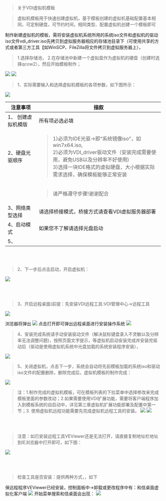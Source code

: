 <blockquote class="info">
	关于VDI虚拟机模板
</blockquote> 
 
> 虚拟机模板用于快速创建虚拟机，基于模板创建的虚拟机基础配置基本相同，可定制硬盘，可节约时间，相同类型、配置虚拟机创建一个模板即可
> 

制作新建虚拟机的模板，需将安装虚拟机系统所用的系统iso文件和虚拟机的驱动iso文件vdi_driver.iso先拷贝到虚拟服务器相应的存储池目录下（可使用共享的方式或者第三方工具【如WinSCP、FileZilla将文件拷贝到虚拟服务器上），

> 1.选择存储池，
> 2.在存储池中新建一个虚拟盘作为虚拟机的硬盘（创建时选择qcow2），然后开始模板制作；
> 
![](../images/screenshot_1526224875504.png)
![](../images/screenshot_1526224885440.png)


<blockquote class="success">
1、实际需要输入和选择虚拟机模板的各项参数，如下图所示： 
</blockquote> 

![](../images/screenshot_1526224938527.png)

|注意事项|描叙|
|---|---|
|1、 创建虚拟机模版|所有项必选必填|
|2、硬盘光驱顺序|<blockquote class="success"> 1)必须为IDE光驱->即“系统镜像iso"，如win7x64.iso,</br>2)必须为VDI_driver驱动文件（安装完成需要使用，避免USB以及分辨率不好使用)</br>3)选择一块IDE格式的虚拟硬盘，大小根据实际需求选择，确保模板能够正常安装</blockquote>  |
| |<blockquote class="warning"> 请严格遵守步骤!谢谢配合</blockquote>|
|3、网络类型选择|请选择桥接模式，桥接方式请查看VDI虚拟服务器部署|
|4、启动模式|如果您不了解请选择光盘启动|
|5、 || 

</br></br>
<blockquote class="success">
2、下一步后点击启动，开启虚拟机： 
</blockquote> 

![](../images/screenshot_1526227246348.png)

</br></br>
<blockquote class="success">
3、开启远程桌面(前提：先安装VDI远程工具:VOI管理中心->远程工具
</blockquote> 

![](../images/screenshot_1526227718474.png)

浏览器将弹出 
![](../images/screenshot_1526227856873.png)
点击打开即可弹出远程桌面进行安装操作系统
![](../images/screenshot_1526228220837.png)

<blockquote class="success">
4、安装完成系统请手动安装驱动文件（解决鼠标键盘录入不灵敏以及分辨率无法调整问题)，按照页面文字提示，等虚拟机启动安装完成并安装完驱动后（驱动是使用虚拟机系统中光盘加载的系统安装程序安装），
</blockquote> 

![](../images/screenshot_1526228629140.png)



<blockquote class="success">
5、关闭虚拟机，点击下一步，系统会自动将先前模板加载的系统iso和驱动iso文件的配置删除，删除完成后，虚拟机模板的制作完成：
</blockquote> 

![](../images/screenshot_1526228771856.png)

> 注：1.制作完成的虚拟机模板，可在模板列表的下拉菜单中选择修改来完成模板里面的参数改动；2.如果需要使用VDI扩展功能，需要将客户端程序加入到模板系统的自启动中，详见第三章虚拟机扩展功能部署及配置中第一节；3. 使用虚拟机远程功能需要先完成虚拟机远程工具的安装。
![](../images/screenshot_1526228825419.png)
![](../images/screenshot_1526228831248.png)

 
</br></br>
<blockquote class="warning">
注意：如已安装远程工具VEViewer还是无法打开，请直接复制地址栏地址到IE浏览器中打开即可，如下图：
</blockquote> 

![](../images/screenshot_1526228402569.png)

</br></br>
<blockquote class="info">
检查工具是否安装：提供两种方式，，如下
</blockquote> 

保远程程序VEViewer已经安装，控制面板中->卸载或更改程序中有：和信桌面虚拟化客户端
![](../images/screenshot_1526227988179.png)
开始菜单搜索和信桌面会出现：
![](../images/screenshot_1526228134739.png)